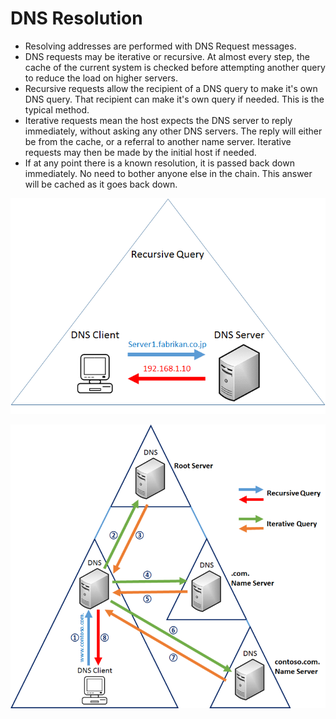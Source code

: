 # DNS Resolution

* Resolving addresses are performed with DNS Request messages.
* DNS requests may be iterative or recursive. At almost every step, the cache of the current system is checked before attempting another query to reduce the load on higher servers.
* Recursive requests allow the recipient of a DNS query to make it's own DNS query. That recipient can make it's own query if needed. This is the typical method.
* Iterative requests mean the host expects the DNS server to reply immediately, without asking any other DNS servers. The reply will either be from the cache, or a referral to another name server. Iterative requests may then be made by the initial host if needed.
* If at any point there is a known resolution, it is passed back down immediately. No need to bother anyone else in the chain. This answer will be cached as it goes back down.

![](../.gitbook/assets/dns_2.png)

![](../.gitbook/assets/dns_3.png)

